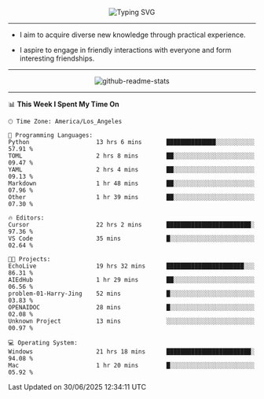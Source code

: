 <p align="center">
  <img src="https://readme-typing-svg.demolab.com?font=Fira+Code&weight=500&size=32&duration=2500&pause=1600&center=true&vCenter=true&random=false&width=1024&height=64&lines=Hi+there+%F0%9F%91%8B;I'm+delighted+you+could+make+it+here+%F0%9F%8E%89;I'm+Harry%2C+a+college+student+still+finding+my+way" alt="Typing SVG" />
</p>


---


- I aim to acquire diverse new knowledge through practical experience.

- I aspire to engage in friendly interactions with everyone and form interesting friendships.


---


<p align="center">
  <img src="https://github-readme-stats.vercel.app/api?username=Harry-Jing&show_icons=true" alt="github-readme-stats"/>
</p>


---

<!--START_SECTION:waka-->
📊 **This Week I Spent My Time On** 

```text
🕑︎ Time Zone: America/Los_Angeles

💬 Programming Languages: 
Python                   13 hrs 6 mins       ██████████████░░░░░░░░░░░   57.91 % 
TOML                     2 hrs 8 mins        ██░░░░░░░░░░░░░░░░░░░░░░░   09.47 % 
YAML                     2 hrs 4 mins        ██░░░░░░░░░░░░░░░░░░░░░░░   09.13 % 
Markdown                 1 hr 48 mins        ██░░░░░░░░░░░░░░░░░░░░░░░   07.96 % 
Other                    1 hr 39 mins        ██░░░░░░░░░░░░░░░░░░░░░░░   07.30 % 

🔥 Editors: 
Cursor                   22 hrs 2 mins       ████████████████████████░   97.36 % 
VS Code                  35 mins             █░░░░░░░░░░░░░░░░░░░░░░░░   02.64 % 

🐱‍💻 Projects: 
EchoLive                 19 hrs 32 mins      ██████████████████████░░░   86.31 % 
AIEdHub                  1 hr 29 mins        ██░░░░░░░░░░░░░░░░░░░░░░░   06.56 % 
problem-01-Harry-Jing    52 mins             █░░░░░░░░░░░░░░░░░░░░░░░░   03.83 % 
OPENAIDOC                28 mins             █░░░░░░░░░░░░░░░░░░░░░░░░   02.08 % 
Unknown Project          13 mins             ░░░░░░░░░░░░░░░░░░░░░░░░░   00.97 % 

💻 Operating System: 
Windows                  21 hrs 18 mins      ████████████████████████░   94.08 % 
Mac                      1 hr 20 mins        █░░░░░░░░░░░░░░░░░░░░░░░░   05.92 % 
```


 Last Updated on 30/06/2025 12:34:11 UTC
<!--END_SECTION:waka-->
